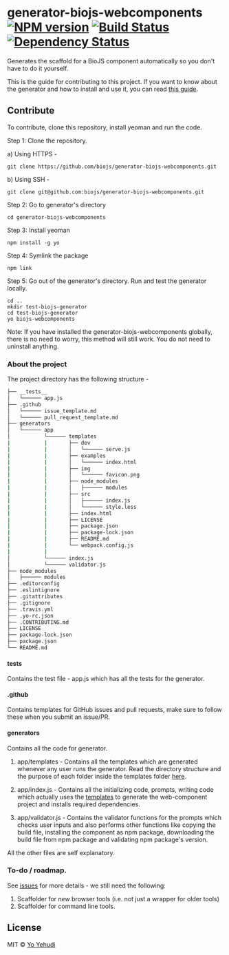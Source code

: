 # generator-biojs-webcomponents [![NPM version][npm-image]][npm-url] [![Build Status][travis-image]][travis-url] [![Dependency Status][daviddm-image]][daviddm-url]
Generates the scaffold for a BioJS component automatically so you don't have to do it yourself. 

This is the guide for contributing to this project. If you want to know about the generator and how to install and use it, you can read [this guide](README.md).

## Contribute

To contribute, clone this repository, install yeoman and run the code.

Step 1: Clone the repository.

a) Using HTTPS -

```
git clone https://github.com/biojs/generator-biojs-webcomponents.git
```

b) Using SSH -

```
git clone git@github.com:biojs/generator-biojs-webcomponents.git
```

Step 2: Go to generator's directory

```
cd generator-biojs-webcomponents
```

Step 3: Install yeoman

```
npm install -g yo
```

Step 4: Symlink the package

```
npm link
```

Step 5: Go out of the generator's directory. Run and test the generator locally.

```
cd ..
mkdir test-biojs-generator
cd test-biojs-generator
yo biojs-webcomponents
```

Note: If you have installed the generator-biojs-webcomponents globally, there is no need to worry, this method will still work. You do not need to uninstall anything.

### About the project

The project directory has the following structure -

```bash
├── __tests__
│   └────── app.js
├── .github
│   └────── issue_template.md
│   └────── pull_request_template.md
├── generators
│   └────── app
│           └────── templates
|           |       ├── dev
|           |       │   └────── serve.js
|           |       ├── examples
|           |       │   └────── index.html
|           |       ├── img
|           |       │   └────── favicon.png
|           |       ├── node_modules
|           |       │   ├────── modules
|           |       ├── src
|           |       │   ├────── index.js
|           |       │   └────── style.less
|           |       ├── index.html
|           |       ├── LICENSE
|           |       ├── package.json
|           |       ├── package-lock.json
|           |       ├── README.md
|           |       └── webpack.config.js
|           |
│           └────── index.js
│           └────── validator.js
├── node_modules
│   ├────── modules
├── .editorconfig
├── .eslintignore
├── .gitattributes
├── .gitignore
├── .travis.yml
├── .yo-rc.json
├── .CONTRIBUTING.md
├── LICENSE
├── package-lock.json
├── package.json
└── README.md
```

#### __tests__
Contains the test file - app.js which has all the tests for the generator.

#### .github
Contains templates for GitHub issues and pull requests, make sure to follow these when you submit an issue/PR.

#### generators
Contains all the code for generator.

1. app/templates - Contains all the templates which are generated whenever any user runs the generator. Read the directory structure and the purpose of each folder inside the templates folder [here](README.md##ii-description-of-your-projects-folder-structure).

2. app/index.js - Contains all the initializing code, prompts, writing code which actually uses the [templates](generators/app/templates) to generate the web-component project and installs required dependencies. 

3. app/validator.js - Contains the validator functions for the prompts which checks user inputs and also performs other functions like copying the build file, installing the component as npm package, downloading the build file from npm package and validating npm package's version.

All the other files are self explanatory.

### To-do / roadmap. 

See [issues](issues) for more details - we still need the following: 

1. Scaffolder for _new_ browser tools (i.e. not just a wrapper for older tools)
2. Scaffolder for command line tools. 

## License

MIT © [Yo Yehudi](http://www.yo-yehudi.com)

[npm-image]: https://badge.fury.io/js/%40biojs%2Fgenerator-biojs-webcomponents.svg
[npm-url]: https://npmjs.org/package/%40biojs%2Fgenerator-biojs-webcomponents
[travis-image]: https://travis-ci.org/biojs/generator-biojs-webcomponents.svg?branch=master
[travis-url]: https://travis-ci.org/biojs/generator-biojs-webcomponents
[daviddm-image]: https://david-dm.org/biojs/generator-biojs-webcomponents.svg?theme=shields.io
[daviddm-url]: https://david-dm.org/biojs/generator-biojs-webcomponents
